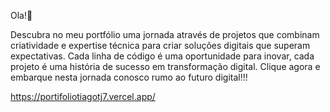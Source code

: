 Ola!👋

Descubra no meu portfólio uma jornada através de projetos que combinam criatividade e expertise técnica para criar soluções digitais que superam expectativas. Cada linha de código é uma oportunidade para inovar, cada projeto é uma história de sucesso em transformação digital. Clique agora e embarque nesta jornada conosco rumo ao futuro digital!!!

https://portifoliotiagotj7.vercel.app/
